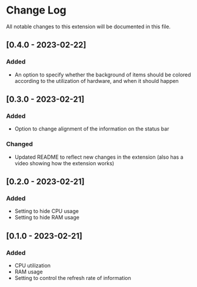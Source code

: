 # Change Log

All notable changes to this extension will be documented in this file.

## [0.4.0 - 2023-02-22]

### Added

* An option to specify whether the background of items should be colored according to the utilization of hardware, and when it should happen

## [0.3.0 - 2023-02-21]

### Added

* Option to change alignment of the information on the status bar

### Changed

* Updated README to reflect new changes in the extension (also has a video showing how the extension works)

## [0.2.0 - 2023-02-21]

### Added

* Setting to hide CPU usage
* Setting to hide RAM usage

## [0.1.0 - 2023-02-21]

### Added

* CPU utilization
* RAM usage
* Setting to control the refresh rate of information
